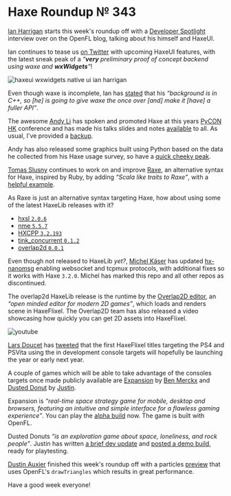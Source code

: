 [_template]: ../templates/roundup.html
[date]: / "2015-11-04 09:20:00"
[modified]: / "2015-11-09 14:30:00"
[published]: / "2015-11-09 15:30:00"
[social]: /img/343/haxeui.png ""
[“”]: a ""
# Haxe Roundup № 343

[Ian Harrigan][tw1] starts this week's roundup off with a [Developer Spotlight][l1]
interview over on the OpenFL blog, talking about his himself and HaxeUI.

Ian continues to tease us [on Twitter][l2] with upcoming HaxeUI features, with 
the latest sneak peak  of a _“**very** preliminary proof of concept backend
using waxe and **wxWidgets**”_!

![haxeui wxwidgets native ui ian harrigan](/img/343/haxeui.png "HaxeUI v2 using wxWidgets! Native UI!")

Even though waxe is incomplete, Ian has [stated][l3] that his _“background is in
C++, so [he] is going to give waxe the once over [and] make it [have] a fuller
API”_.

The awesome [Andy Li][tw2] has spoken and promoted Haxe at this years
[PyCON HK][tw3] conference and has made his talks slides and notes [available][l4]
to all. As usual, I've provided a [backup][l5].

Andy has also released some graphics built using Python based on the data he
collected from his Haxe usage survey, so have a [quick cheeky peak][l6].

[Tomas Slusny][tw4] continues to work on and improve [Raxe][l7], an alternative
syntax for Haxe, inspired by Ruby, by adding _“Scala like traits to Raxe”_, with
a [helpful example][l8].

As Raxe is just an alternative syntax targeting Haxe, how about using some
of the latest HaxeLib releases with it?

- [hxsl `2.0.6`][l9]
- [nme `5.5.7`][l10]
- [HXCPP `3.2.193`][l11]
- [tink_concurrent `0.1.2`][l12]
- [overlap2d `0.0.1`][l13]

Even though not released to HaxeLib _yet?_, [Michel Käser][tw5] has updated
[hx-nanomsg][l14] enabling websocket and tcpmux protocols, with additional
fixes so it works with Haxe `3.2.0`. Michel has marked this repo and all other
repos as discontinued.

The overlap2d HaxeLib release is the runtime by the 
[Overlap2D editor][l15], an _“open minded editor for modern 2D games”_,
which loads and renders scene in HaxeFlixel. The Overlap2D team has also
released a video showcasing how quickly you can get 2D assets into HaxeFlixel.

![youtube](rqsLudrS8ko)

[Lars Doucet][tw6] has [tweeted][l16] that the first HaxeFlixel titles targeting
the PS4 and PSVita using the in development console targets will hopefully
be launching the year or early next year.

A couple of games which will be able to take advantage of the consoles targets once
made publicly available are [Expansion][l17] by [Ben Merckx][tw7] and 
[Dusted Donut][l18] by [Justin][tw8].

Expansion is _“real-time space strategy game for mobile, desktop and browsers,
featuring an intuitive and simple interface for a flawless gaming experience”_.
You can play the [alpha build][l19] now. The game is built with OpenFL.

Dusted Donuts _“is an exploration game about space, loneliness, and rock people”_.
Justin has written [a brief dev update][l20] and [posted a demo build][l21], ready
for playtesting.

[Dustin Auxier][tw9] finished this week's roundup off with a particles 
[preview][l22] that uses OpenFL's `drawTriangles` which results in great 
performance.

Have a good week everyone!

[tw9]: https://twitter.com/dustinaux "@dustinaux"
[tw8]: https://twitter.com/JuiceBoos "@JuiceBoos"
[tw7]: https://twitter.com/benmerckx "@benmerckx"
[tw6]: https://twitter.com/larsiusprime "@larsiusprime"
[tw5]: https://twitter.com/michelkaeser "@michelkaeser"
[tw4]: https://twitter.com/_deathbeam "@_deathbeam"
[tw3]: https://twitter.com/pyconhk "@pyconhk"
[tw2]: https://twitter.com/andy_li "@andy_li"
[tw1]: https://twitter.com/IanHarrigan1982 "@IanHarrigan1982"
	
[l22]: https://twitter.com/dustinaux/status/663128668068270084 "OpenFL particles teaser"
[l21]: http://juiceboxdevblog.blogspot.co.uk/2015/11/dusted-donuts-enters-playtesting-with.html "Dusted Donuts Playtesting"
[l20]: http://juiceboxdevblog.blogspot.co.uk/2015/11/dusted-donuts-and-newgrounds.html "Dusted Donuts and Newgrounds"
[l19]: http://alpha.expansionrts.com/ "Playtest Expansion RTS"
[l18]: http://juicebox.itch.io/dusted?secret=f2O1i5p1bxDnowQcWSRjek0Aqg "Playtest Dusted Donuts"
[l17]: http://expansionrts.com/ "Epansion RTS"
[l16]: https://twitter.com/larsiusprime/status/662648467949359104 "HaxeFlixel PS4 and PSVita games out this year"
[l15]: http://overlap2d.com/ "Overlap2D Editor"
[l14]: https://github.com/michelkaeser/hx-nanomsg "hx-nanomsg on GitHub"
[l13]: http://lib.haxe.org/p/overlap2d "Overlap2D on HaxeLib"
[l12]: http://lib.haxe.org/p/tink_concurrent "tink_concurrent on HaxeLib"
[l11]: http://lib.haxe.org/p/hxcpp "HXCPP on HaxeLib"
[l10]: http://lib.haxe.org/p/nme "NME on HaxeLib"
[l9]: http://lib.haxe.org/p/hxsl "hxsl on HaxeLib"
[l8]: https://github.com/nondev/raxe/blob/master/examples/Traits.rx "Raxe Traits Example on GitHub"
[l7]: https://github.com/nondev/raxe "Raxe on GitHub"
[l6]: https://github.com/andyli/haxe-usage-survey/tree/master/out "Haxe Usage Survey Results"
[l5]: http://haxe.io/@andy_li/PyCon%20HK%202015.pdf "Andy Li's PyCON HK 2015 slides"
[l4]: https://docs.google.com/presentation/d/1AsLWiqnN0FVbIL2PZ3EC198Hc0l--K3vTysE4WemOn4/edit#slide=id.p "Andy Li's PyCON HK 2015 slides"
[l3]: https://twitter.com/IanHarrigan1982/status/662407256810594305 "Ian to improve waxe API"
[l2]: https://twitter.com/IanHarrigan1982/status/662308080332488706 "HaxeUI wxWidgets on Twitter"
[l1]: http://www.openfl.org/blog/2015/11/07/developer-spotlight-ian-harrigan/ "Developer Spotlight - Ian Harrigan"